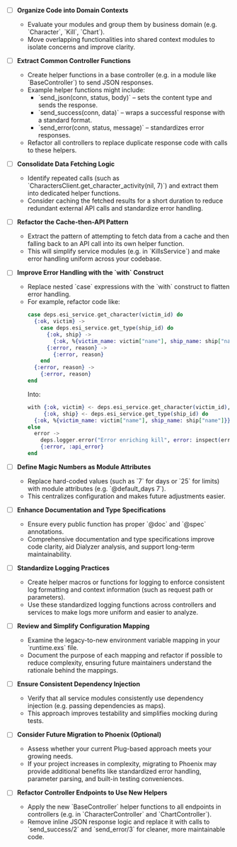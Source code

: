 - [ ] **Organize Code into Domain Contexts**  
  - Evaluate your modules and group them by business domain (e.g. \`Character\`, \`Kill\`, \`Chart\`).  
  - Move overlapping functionalities into shared context modules to isolate concerns and improve clarity.

- [ ] **Extract Common Controller Functions**  
  - Create helper functions in a base controller (e.g. in a module like \`BaseController\`) to send JSON responses.  
  - Example helper functions might include:  
    - \`send_json(conn, status, body)\` – sets the content type and sends the response.  
    - \`send_success(conn, data)\` – wraps a successful response with a standard format.  
    - \`send_error(conn, status, message)\` – standardizes error responses.  
  - Refactor all controllers to replace duplicate response code with calls to these helpers.

- [ ] **Consolidate Data Fetching Logic**  
  - Identify repeated calls (such as \`CharactersClient.get_character_activity(nil, 7)\`) and extract them into dedicated helper functions.  
  - Consider caching the fetched results for a short duration to reduce redundant external API calls and standardize error handling.

- [ ] **Refactor the Cache-then-API Pattern**  
  - Extract the pattern of attempting to fetch data from a cache and then falling back to an API call into its own helper function.  
  - This will simplify service modules (e.g. in \`KillsService\`) and make error handling uniform across your codebase.

- [ ] **Improve Error Handling with the \`with\` Construct**  
  - Replace nested \`case\` expressions with the \`with\` construct to flatten error handling.  
  - For example, refactor code like:  
    ```elixir
    case deps.esi_service.get_character(victim_id) do
      {:ok, victim} ->
        case deps.esi_service.get_type(ship_id) do
          {:ok, ship} ->
            {:ok, %{victim_name: victim["name"], ship_name: ship["name"]}}
          {:error, reason} ->
            {:error, reason}
        end
      {:error, reason} ->
        {:error, reason}
    end
    ```  
    Into:  
    ```elixir
    with {:ok, victim} <- deps.esi_service.get_character(victim_id),
         {:ok, ship} <- deps.esi_service.get_type(ship_id) do
      {:ok, %{victim_name: victim["name"], ship_name: ship["name"]}}
    else
      error -> 
        deps.logger.error("Error enriching kill", error: inspect(error))
        {:error, :api_error}
    end
    ```

- [ ] **Define Magic Numbers as Module Attributes**  
  - Replace hard-coded values (such as \`7\` for days or \`25\` for limits) with module attributes (e.g. \`@default_days 7\`).  
  - This centralizes configuration and makes future adjustments easier.

- [ ] **Enhance Documentation and Type Specifications**  
  - Ensure every public function has proper \`@doc\` and \`@spec\` annotations.  
  - Comprehensive documentation and type specifications improve code clarity, aid Dialyzer analysis, and support long-term maintainability.

- [ ] **Standardize Logging Practices**  
  - Create helper macros or functions for logging to enforce consistent log formatting and context information (such as request path or parameters).  
  - Use these standardized logging functions across controllers and services to make logs more uniform and easier to analyze.

- [ ] **Review and Simplify Configuration Mapping**  
  - Examine the legacy-to-new environment variable mapping in your \`runtime.exs\` file.  
  - Document the purpose of each mapping and refactor if possible to reduce complexity, ensuring future maintainers understand the rationale behind the mappings.

- [ ] **Ensure Consistent Dependency Injection**  
  - Verify that all service modules consistently use dependency injection (e.g. passing dependencies as maps).  
  - This approach improves testability and simplifies mocking during tests.

- [ ] **Consider Future Migration to Phoenix (Optional)**  
  - Assess whether your current Plug-based approach meets your growing needs.  
  - If your project increases in complexity, migrating to Phoenix may provide additional benefits like standardized error handling, parameter parsing, and built-in testing conveniences.

- [ ] **Refactor Controller Endpoints to Use New Helpers**  
  - Apply the new \`BaseController\` helper functions to all endpoints in controllers (e.g. in \`CharacterController\` and \`ChartController\`).  
  - Remove inline JSON response logic and replace it with calls to \`send_success/2\` and \`send_error/3\` for cleaner, more maintainable code.

